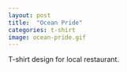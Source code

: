 ```yaml
---
layout: post
title:  "Ocean Pride"
categories: t-shirt
image: ocean-pride.gif
---
```


T-shirt design for local restaurant.